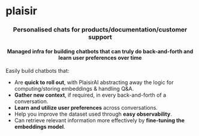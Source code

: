 # plaisir

<h3 align="center">Personalised chats for products/documentation/customer support</h3>
<h4 align="center">Managed infra for building chatbots that can truly do back-and-forth and learn user preferences over time</h4>

Easily build chatbots that:

- Are **quick to roll out**, with PlaisirAI abstracting away the logic for computing/storing embeddings & handling Q&A.
- **Gather new context**, if required, in every back-and-forth of a conversation.
- **Learn and utilize user preferences** across conversations.
- Help you improve the dataset used through **easy observability**.
- Can retrieve relevant information more effectively by **fine-tuning the embeddings model**.
